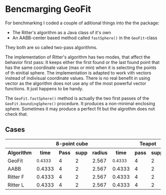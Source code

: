 # Bencmarging GeoFit

For benchmarking I coded a couple of aditional things into the the package:
- The Ritter's algorithm as a Java class of it's own
- An AABB-center based method called `fastSphere()` in the `GeoFit`-class 

They both are so called two-pass algorithms. 

The implementation of Ritter's algorithm has two modes, that affect the behavior first pass: It keeps either the first found or the last found point that has the same coordinate value (max or min) when it is selecting the points of th einitial sphere. The implementation is adapted to work vith vectors instead of indivisual coordinate values. There is no real benefit in using vector as the algorithm does not use any of the most powerful vector functions. It just happens to be handy. 

The `GeoFit.fastSphere()` method is actually the two first passes of the `GeoFit.boundingSphere()` procedure. It produces a non-minimal enclosing sphere. Sometimes it may produce a perfect fit but the algrothm does not check that.

## Cases

<table>
  <tr>
    <th></th>
    <th colspan = 4>8-point cube</th>
    <th colspan = 4>Teapot</th>
    <th colspan = 4>Bunny</th>
  </tr>
  <tr>
    <th>Algorithm</th>
    <th>time</th><th>Pass</th><th>supp</th><th>radius</th>
    <th>time</th><th>pass</th><th>supp</th><th>radius</th>
    <th>time</th><th>pass</th><th>supp</th><th>radius</th>
  </tr>
  <tr>
    <td>GeoFit</td>
    <td><small>0.4333</small></td><td>4</td><td>2</td><td>2.567</td>
    <td><small>0.4333</small></td><td>4</td><td>2</td><td>2.567</td>
    <td><small>0.4333</small></td><td>4</td><td>2</td><td>2.567</td>
  </tr>
  <tr>
    <td>AABB</td>
    <td>0.4333</td><td>4</td><td>2</td><td>2.567</td>
    <td>0.4333</td><td>4</td><td>2</td><td>2.567</td>
    <td>0.4333</td><td>4</td><td>2</td><td>2.567</td>
  </tr>
  <tr>
    <td>Ritter F</td>
    <td>0.4333</td><td>4</td><td>2</td><td>2.567</td>
    <td>0.4333</td><td>4</td><td>2</td><td>2.567</td>
    <td>0.4333</td><td>4</td><td>2</td><td>2.567</td>
  </tr>
  <tr>
    <td>Ritter L</td>
    <td>0.4333</td><td>4</td><td>2</td><td>2.567</td>
    <td>0.4333</td><td>4</td><td>2</td><td>2.567</td>
    <td>0.4333</td><td>4</td><td>2</td><td>2.567</td>
  </tr></table>
